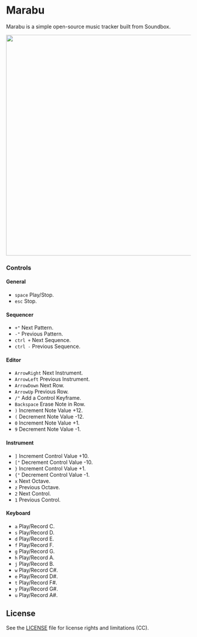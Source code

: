 # Marabu

Marabu is a simple open-source music tracker built from Soundbox.

<img src='https://raw.githubusercontent.com/hundredrabbits/Marabu/master/PREVIEW.jpg' width="600"/>

### Controls

#### General

- `space` Play/Stop.
- `esc` Stop.

#### Sequencer

- `+"` Next Pattern.
- `-"` Previous Pattern.
- `ctrl +` Next Sequence.
- `ctrl -` Previous Sequence.

#### Editor

- `ArrowRight` Next Instrument.
- `ArrowLeft` Previous Instrument.
- `ArrowDown` Next Row.
- `ArrowUp` Previous Row.
- `/"` Add a Control Keyframe.
- `Backspace` Erase Note in Row.
- `)` Increment Note Value +12.
- `(` Decrement Note Value -12.
- `0` Increment Note Value +1.
- `9` Decrement Note Value -1.

#### Instrument

- `]` Increment Control Value +10.
- `["` Decrement Control Value -10.
- `}` Increment Control Value +1.
- `{"` Decrement Control Value -1.
- `x` Next Octave.
- `z` Previous Octave.
- `2` Next Control.
- `1` Previous Control.

#### Keyboard

- `a` Play/Record C.
- `s` Play/Record D.
- `d` Play/Record E.
- `f` Play/Record F.
- `g` Play/Record G.
- `h` Play/Record A.
- `j` Play/Record B.
- `w` Play/Record C#.
- `e` Play/Record D#.
- `t` Play/Record F#.
- `y` Play/Record G#.
- `u` Play/Record A#.

## License

See the [LICENSE](LICENSE.md) file for license rights and limitations (CC).
